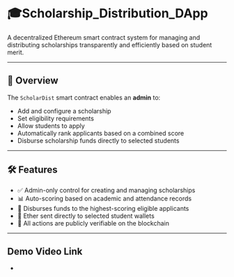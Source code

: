 # 🎓Scholarship_Distribution_DApp

A decentralized Ethereum smart contract system for managing and distributing scholarships transparently and efficiently based on student merit.

---

## 🚀 Overview

The `ScholarDist` smart contract enables an **admin** to:

- Add and configure a scholarship
- Set eligibility requirements
- Allow students to apply
- Automatically rank applicants based on a combined score
- Disburse scholarship funds directly to selected students

---

## 🛠️ Features

- ✅ Admin-only control for creating and managing scholarships
- 📊 Auto-scoring based on academic and attendance records
- 🎯 Disburses funds to the highest-scoring eligible applicants
- 💸 Ether sent directly to selected student wallets
- 📜 All actions are publicly verifiable on the blockchain

---
## Demo Video Link
-


